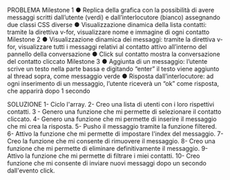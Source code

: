 PROBLEMA 
Milestone 1
● Replica della grafica con la possibilità di avere messaggi scritti dall’utente (verdi) e
dall’interlocutore (bianco) assegnando due classi CSS diverse
● Visualizzazione dinamica della lista contatti: tramite la direttiva v-for, visualizzare
nome e immagine di ogni contatto
Milestone 2
● Visualizzazione dinamica dei messaggi: tramite la direttiva v-for, visualizzare tutti i
messaggi relativi al contatto attivo all’interno del pannello della conversazione
● Click sul contatto mostra la conversazione del contatto cliccato
Milestone 3
● Aggiunta di un messaggio: l’utente scrive un testo nella parte bassa e digitando
“enter” il testo viene aggiunto al thread sopra, come messaggio verde
● Risposta dall’interlocutore: ad ogni inserimento di un messaggio, l’utente riceverà
un “ok” come risposta, che apparirà dopo 1 secondo

SOLUZIONE 
1- Ciclo l'array. 
2- Creo una lista di utenti con i loro rispettivi contatti.
3 - Genero una funzione che mi permette di selezionare il contatto cliccato.
4- Genero una funzione che mi permette di inserire il messaggio che mi crea la risposta.
5- Pusho il messaggio tramite la funzione filtered.
6- Attivo la funzione che mi permette di impostare l'index del messaggio.
7- Creo la funzione che mi consente di rimuovere il messaggio. 
8- Creo una funzione che mi permette di eliminare definitivamente il messaggio.
9- Attivo la funzione che mi permette di filtrare i miei contatti. 
10- Creo funzione che mi consente di inviare nuovi messaggi dopo un secondo dall'evento click. 